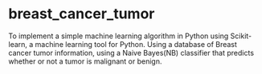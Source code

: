 # breast_cancer_tumor
To implement a simple machine learning algorithm in Python using Scikit-learn, a machine learning tool for Python. Using a database of Breast cancer tumor information, using a Naive Bayes(NB) classifier that predicts whether or not a tumor is malignant or benign.
